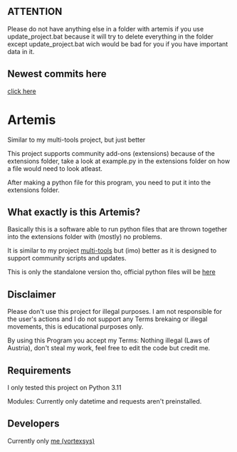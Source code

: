 ## ATTENTION
Please do not have anything else in a folder with artemis if you use update_project.bat because it will try to delete everything in the folder except update_project.bat wich would be bad for you if you have important data in it.

## Newest commits here
[click here](https://github.com/vortexsys/artemis/tree/experimental)

# Artemis
 Similar to my multi-tools project, but just better

 This project supports community add-ons (extensions) because of the extensions folder, take a look at example.py in the extensions folder on how a file would need to look atleast.
 
 After making a python file for this program, you need to put it into the extensions folder.

## What exactly is this Artemis?
Basically this is a software able to run python files that are thrown together into the extensions folder with (mostly) no problems.

It is similar to my project [multi-tools](https://github.com/vortexsys/multi-tools) but (imo) better as it is designed to support community scripts and updates.

This is only the standalone version tho, official python files will be [here](https://github.com/v0rtexdev/artemis)

## Disclaimer
Please don't use this project for illegal purposes. I am not responsible for the user's actions and I do not support any Terms brekaing or illegal movements, this is educational purposes only.

By using this Program you accept my Terms: Nothing illegal (Laws of Austria), don't steal my work, feel free to edit the code but credit me.

## Requirements
I only tested this project on Python 3.11

Modules: Currently only datetime and requests aren't preinstalled.

## Developers
Currently only [me (vortexsys)](https://github.com/vortexsys)
